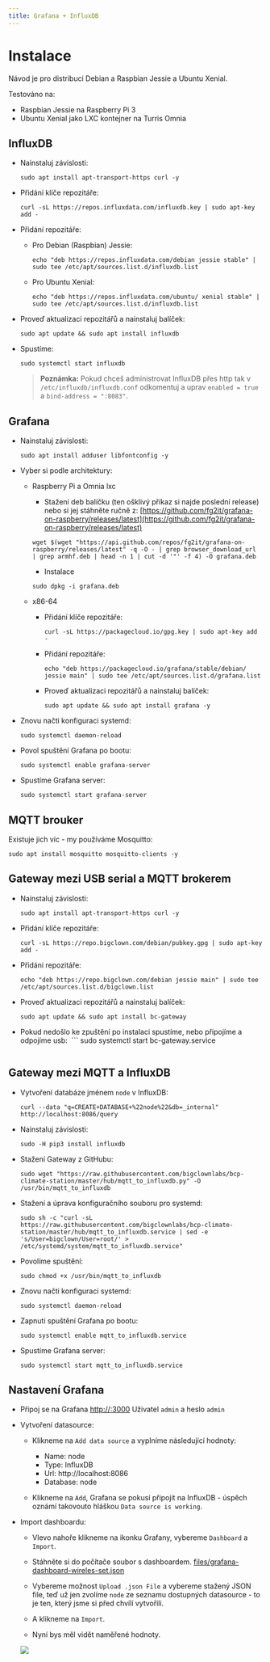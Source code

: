 ```yaml
---
title: Grafana + InfluxDB
---
```


# Instalace

Návod je pro distribuci Debian a Raspbian Jessie a Ubuntu Xenial.

Testováno na:

* Raspbian Jessie na Raspberry Pi 3
* Ubuntu Xenial jako LXC kontejner na Turris Omnia

## InfluxDB

* Nainstaluj závislosti:
  ```
  sudo apt install apt-transport-https curl -y
  ```

* Přidání klíče repozitáře:
  ```
  curl -sL https://repos.influxdata.com/influxdb.key | sudo apt-key add -
  ```

* Přidání repozitáře:

  * Pro Debian (Raspbian) Jessie:
    ```
    echo "deb https://repos.influxdata.com/debian jessie stable" | sudo tee /etc/apt/sources.list.d/influxdb.list
    ```
  * Pro Ubuntu Xenial:
    ```
    echo "deb https://repos.influxdata.com/ubuntu/ xenial stable" | sudo tee /etc/apt/sources.list.d/influxdb.list
    ```

* Proveď aktualizaci repozitářů a nainstaluj balíček:
  ```
  sudo apt update && sudo apt install influxdb
  ```

* Spustíme:
  ```
  sudo systemctl start influxdb
  ```

  > **Poznámka:** Pokud chceš administrovat InfluxDB přes http tak v `/etc/influxdb/influxdb.conf` odkomentuj a uprav `enabled = true` a `bind-address = ":8083"`.

## Grafana

* Nainstaluj závislosti:
  ```
  sudo apt install adduser libfontconfig -y
  ```

* Vyber si podle architektury:

  * Raspberry Pi a Omnia lxc

    * Stažení deb balíčku (ten ošklivý příkaz si najde poslední release) nebo si jej stáhněte ručně z: [https://github.com/fg2it/grafana-on-raspberry/releases/latest](https://github.com/fg2it/grafana-on-raspberry/releases/latest)
    ```
    wget $(wget "https://api.github.com/repos/fg2it/grafana-on-raspberry/releases/latest" -q -O - | grep browser_download_url | grep armhf.deb | head -n 1 | cut -d '"' -f 4) -O grafana.deb
    ```

    * Instalace
    ```
    sudo dpkg -i grafana.deb
    ```

  * x86-64
    * Přidání klíče repozitáře:
      ```
      curl -sL https://packagecloud.io/gpg.key | sudo apt-key add -
      ```
    * Přidání repozitáře:
      ```
      echo "deb https://packagecloud.io/grafana/stable/debian/ jessie main" | sudo tee /etc/apt/sources.list.d/grafana.list
      ```
    * Proveď aktualizaci repozitářů a nainstaluj balíček:
      ```
      sudo apt update && sudo apt install grafana -y
      ```

* Znovu načti konfiguraci systemd:
  ```
  sudo systemctl daemon-reload
  ```

* Povol spuštění Grafana po bootu:
  ```
  sudo systemctl enable grafana-server
  ```

* Spustíme Grafana server:
  ```
  sudo systemctl start grafana-server
  ```

## MQTT brouker

Existuje jich víc - my používáme Mosquitto:

```
sudo apt install mosquitto mosquitto-clients -y
```

## Gateway mezi USB serial a MQTT brokerem

* Nainstaluj závislosti:
  ```
  sudo apt install apt-transport-https curl -y
  ```

* Přidání klíče repozitáře:
  ```
  curl -sL https://repo.bigclown.com/debian/pubkey.gpg | sudo apt-key add -
  ```

* Přidání repozitáře:
  ```
  echo "deb https://repo.bigclown.com/debian jessie main" | sudo tee /etc/apt/sources.list.d/bigclown.list
  ```

* Proveď aktualizaci repozitářů a nainstaluj balíček:
  ```
  sudo apt update && sudo apt install bc-gateway
  ```

* Pokud nedošlo ke zpuštění po instalaci spustíme, nebo připojíme a odpojíme usb:
  ```
  sudo systemctl start bc-gateway.service
  ```

## Gateway mezi MQTT a InfluxDB

* Vytvoření databáze jménem `node` v InfluxDB:
  ```
  curl --data "q=CREATE+DATABASE+%22node%22&db=_internal" http://localhost:8086/query
  ```

* Nainstaluj závislosti:
  ```
  sudo -H pip3 install influxdb
  ```

* Stažení Gateway z GitHubu:
  ```
  sudo wget "https://raw.githubusercontent.com/bigclownlabs/bcp-climate-station/master/hub/mqtt_to_influxdb.py" -O /usr/bin/mqtt_to_influxdb
  ```

* Stažení a úprava konfiguračního souboru pro systemd:
  ```
  sudo sh -c "curl -sL https://raw.githubusercontent.com/bigclownlabs/bcp-climate-station/master/hub/mqtt_to_influxdb.service | sed -e 's/User=bigclown/User=root/' > /etc/systemd/system/mqtt_to_influxdb.service"
  ```
* Povolíme spuštění:
  ```
  sudo chmod +x /usr/bin/mqtt_to_influxdb
  ```

* Znovu načti konfiguraci systemd:
  ```
  sudo systemctl daemon-reload
  ```

* Zapnuti spuštění Grafana po bootu:
  ```
  sudo systemctl enable mqtt_to_influxdb.service
  ```

* Spustíme Grafana server:
  ```
  sudo systemctl start mqtt_to_influxdb.service
  ```

## Nastavení Grafana

* Připoj se na Grafana [http://<ip>:3000](http://<ip>:3000)  Uživatel `admin` a heslo `admin`

* Vytvoření datasource:

  * Klikneme na `Add data source` a vyplníme následující hodnoty:
    * Name: node
    * Type: InfluxDB
    * Url: http://localhost:8086
    * Database: node

  * Klikneme na `Add`, Grafana se pokusí připojit na InfluxDB - úspěch oznámí takovouto hláškou `Data source is working`.

* Import dashboardu:

  * Vlevo nahoře klikneme na ikonku Grafany, vybereme `Dashboard` a `Import`.

  * Stáhněte si do počítače soubor s dashboardem. [files/grafana-dashboard-wireles-set.json](files/grafana-dashboard-wireles-set.json)

  * Vybereme možnost `Upload .json File` a vybereme stažený JSON file, teď už jen zvolíme `node` ze seznamu dostupných datasource - to je ten, který jsme si před chvílí vytvořili.

  * A klikneme na `Import`.

  * Nyní bys měl vidět naměřené hodnoty.

  ![](grafana.png)
